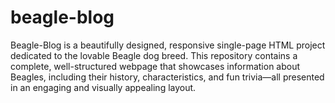 # beagle-blog
Beagle-Blog is a beautifully designed, responsive single-page HTML project dedicated to the lovable Beagle dog breed. This repository contains a complete, well-structured webpage that showcases information about Beagles, including their history, characteristics, and fun trivia—all presented in an engaging and visually appealing layout.
